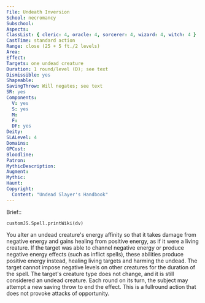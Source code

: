 ```yaml
---
File: Undeath Inversion
School: necromancy
Subschool: 
Aspects: 
ClassList: { cleric: 4, oracle: 4, sorcerer: 4, wizard: 4, witch: 4 }
CastTime: standard action
Range: close (25 + 5 ft./2 levels)
Area: 
Effect: 
Targets: one undead creature
Duration: 1 round/level (D); see text
Dismissible: yes
Shapeable: 
SavingThrow: Will negates; see text
SR: yes
Components:
  V: yes
  S: yes
  M: 
  F: 
  DF: yes
Deity: 
SLALevel: 4
Domains: 
GPCost: 
Bloodline: 
Patron: 
MythicDescription: 
Augment: 
Mythic: 
Haunt: 
Copyright:
  Content: "Undead Slayer's Handbook"
---
```

Brief:: 

```dataviewjs
customJS.Spell.printWiki(dv)
```

You alter an undead creature's energy affinity so that it takes damage from negative energy and gains healing from positive energy, as if it were a living creature. If the target was able to channel negative energy or produce negative energy effects (such as inflict spells), these abilities produce positive energy instead, healing living targets and harming the undead. The target cannot impose negative levels on other creatures for the duration of the spell. The target's creature type does not change, and it is still considered an undead creature. Each round on its turn, the subject may attempt a new saving throw to end the effect. This is a fullround action that does not provoke attacks of opportunity.
